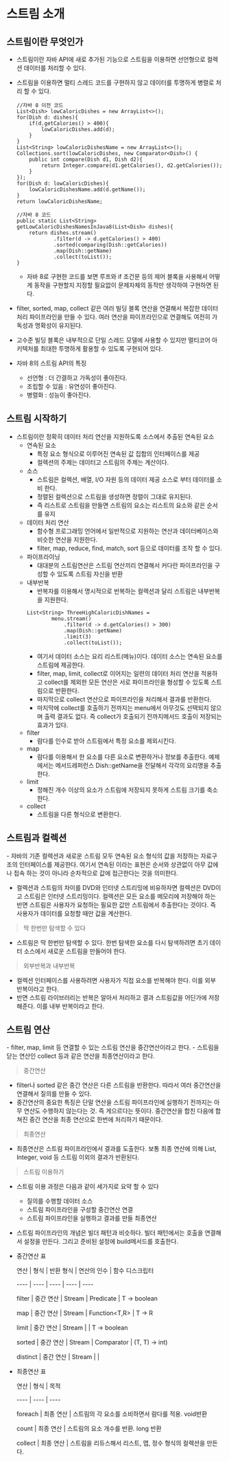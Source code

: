 <h1>스트림 소개</h1>

<h2>스트림이란 무엇인가</h2>

- 스트림이란 자바 API에 새로 추가된 기능으로 스트림을 이용하면 선언형으로 컬렉션 데이터를 처리할 수 있다.
- 스트림을 이용하면 멀티 스레드 코드를 구현하지 않고 데이터를 투명하게 병렬로 처리 할 수 있다.

    ```
    //자바 8 이전 코드
    List<Dish> lowCaloricDishes = new ArrayList<>();
    for(Dish d: dishes){
        if(d.getCalories() > 400){
            lowCaloricDishes.add(d);
        }
    }
    List<String> lowCaloricDishesName = new ArrayList<>();
    Collections.sort(lowCaloricDishes, new Comparator<Dish>() {
        public int compare(Dish d1, Dish d2){
            return Integer.compare(d1.getCalories(), d2.getCalories());
        }
    });
    for(Dish d: lowCaloricDishes){
        lowCaloricDishesName.add(d.getName());
    }
    return lowCaloricDishesName;
    ```
    ```
    //자바 8 코드
    public static List<String> getLowCaloricDishesNamesInJava8(List<Dish> dishes){
        return dishes.stream()
                .filter(d -> d.getCalories() > 400)
                .sorted(comparing(Dish::getCalories))
                .map(Dish::getName)
                .collect(toList());
    }
    ```
    - 자바 8로 구현한 코드를 보면 루프와 if 조건문 등의 제어 블록을 사용해서 어떻게 동작을 구현할지 지정할 필요없이 문제자체의 동작만 생각하여 구현하면 된다.
    
- filter, sorted, map, collect 같은 여러 빌딩 블록 연산을 연결해서 복잡한 데이터 처리 파이프라인을 만들 수 있다. 여러 연산을 파이프라인으로 연결해도 여전히 가독성과 명확성이 유지된다.
- 고수준 빌딩 블록은 내부적으로 단일 스레드 모델에 사용할 수 있지만 멀티코어 아키텍처를 최대한 투명하게 활용할 수 있도록 구현되어 있다.
- 자바 8의 스트림 API의 특징
    - 선언형 : 더 간결하고 가독성이 좋아진다.
    - 조립할 수 있음 : 유연성이 좋아진다.
    - 병렬화 : 성능이 좋아진다.

<h2>스트림 시작하기</h2>

- 스트림이란 정확히 데이터 처리 연산을 지원하도록 소스에서 추출된 연속된 요소
    - 연속된 요소
        - 특정 요소 형식으로 이루어진 연속된 값 집합의 인터페이스를 제공
        - 컬렉션의 주제는 데이터고 스트림의 주제는 계산이다.
    - 소스
        - 스트림은 컬렉션, 배열, I/O 자원 등의 데이터 제공 소스로 부터 데이터를 소비 한다.
        - 정렬된 컬렉션으로 스트림을 생성하면 정렬이 그대로 유지된다.
        - 즉 리스트로 스트림을 만들면 스트림의 요소는 리스트의 요소와 같은 순서를 유지
    - 데이터 처리 연산
        - 함수형 프로그래밍 언어에서 일반적으로 지원하는 연산과 데이터베이스와 비슷한 연산을 지원한다.
        - filter, map, reduce, find, match, sort 등으로 데이터를 조작 할 수 있다.
    - 파이프라이닝
        - 대대분의 스트림연산은 스트림 연산끼리 연결해서 커다란 파이프라인을 구성할 수 있도록 스트림 자신을 반환
    - 내부반복
        - 반복자를 이용해서 명시적으로 반복하는 컬렉션과 달리 스트림은 내부반복을 지원한다.
        ```
        List<String> ThreeHighCaloricDishNames = 
                menu.stream()
                    .filter(d -> d.getCalories() > 300)
                    .map(Dish::getName)
                    .limit(3)
                    .collect(toList());
        ```
        - 여기서 데이터 소스는 요리 리스트(메뉴)이다. 데이터 소스는 연속된 요소를 스트림에 제공한다.
        - filter, map, limit, collect로 이어지는 일련의 데이터 처리 연산을 적용하고 collect를 제외한 모든 연산은 서로 파이프라인을 형성할 수 있도록 스트림으로 반환한다.
        - 마지막으로 collect 연산으로 파이프라인을 처리해서 결과를 반환한다.
        - 마지막에 collect를 호출하기 전까지는 menu에서 아무것도 선택되지 않으며 출력 결과도 없다. 즉 collect가 호출되기 전까지메서드 호출이 저장되는 효과가 있다.
    - filter
        - 람다를 인수로 받아 스트림에서 특정 요소를 제외시킨다.
    - map
        - 람다를 이용해서 한 요소를 다른 요소로 변환하거나 정보를 추출한다. 예제에서는 메서드레퍼런스 Dish::getName을 전달해서 각각의 요리명을 추출한다.
    - limit
        - 정해진 개수 이상의 요소가 스트림에 저장되지 못하게 스트림 크기를 축소한다.
    - collect
        - 스트림을 다른 형식으로 변환한다.

<h2>스트림과 컬렉션</h2>
- 자바의 기존 컬렉션과 새로운 스트림 모두 연속된 요소 형식의 값을 저장하는 자료구조의 인터페이스를 제공한다. 여기서 연속된 이라는 표현은 순서와 상관없이 아무 값에나 접속 하는 것이 아니라 순차적으로 값에 접근한다는 것을 의미한다.

- 컬렉션과 스트림의 차이를 DVD와 인터넷 스트리밍에 비유하자면 컬렉션은 DVD이고 스트림은 인터넷 스트리밍이다. 컬렉션은 모든 요소를 메모리에 저장해야 하는 반면 스트림은 사용자가 요청하는 필요한 값만 스트림에서 추출한다는 것이다. 즉 사용자가 데이터를 요청할 때만 값을 계산한다.

> 딱 한번만 탐색할 수 있다
- 스트림은 딱 한번만 탐색할 수 있다. 한번 탐색한 요소를 다시 탐색하려면 초기 데이터 소스에서 새로운 스트림을 만들어야 한다.

>외부반복과 내부반복
- 컬렉션 인터페이스를 사용하려면 사용자가 직접 요소를 반복해야 한다. 이를 외부 반복이라고 한다.
- 반면 스트림 라이브러리는 반복은 알아서 처리하고 결과 스트림값을 어딘가에 저장해준다. 이를 내부 반복이라고 한다.

<h2>스트림 연산</h2>
- filter, map, limit 등 연결할 수 있는 스트림 연산을 중간연산이라고 한다.
- 스트림을 닫는 연산인 collect 등과 같은 연산을 최종연산이라고 한다.

>중간연산
- filter나 sorted 같은 중간 연산은 다른 스트림을 반환한다. 따라서 여러 중간연산을 연결해서 질의를 만들 수 있다.
- 중간연산의 중요한 특징은 단말 연산을 스트림 파이프라인에 실행하기 전까지는 아무 연산도 수행하지 않는다는 것. 즉 게으르다는 뜻이다. 중간연산을 합친 다음에 합쳐진 중간 연산을 최종 연산으로 한번에 처리하기 때문이다.

>최종연산
- 최종연산은 스트림 파이프라인에서 결과를 도출한다. 보통 최종 연산에 의해 List, Integer, void 등 스트림 이외의 결과가 반환된다.

>스트림 이용하기
- 스트림 이용 과정은 다음과 같이 세가지로 요약 할 수 있다
    - 질의를 수행할 데이터 소스
    - 스트림 파이프라인을 구성할 중간연산 연결
    - 스트림 파이프라인을 실행하고 결과를 만들 최종연산
- 스트림 파이프라인의 개념은 빌더 패턴과 비슷하다. 빌더 패턴에서는 호출을 연결해서 설정을 만든다. 그리고 준비된 설정에 build메서드를 호출한다.

- 중간연산 표

    연산 | 형식 | 반환 형식 | 연산의 인수 | 함수 디스크립터
    
    ---- | ---- | ---- | ---- | ----
    
    filter | 중간 연산 | Stream<T> | Predicate<T> | T -> boolean
    
    map | 중간 연산 | Stream<T> | Function<T,R> | T -> R
    
    limit | 중간 연산 | Stream<T> |  | T -> boolean
    
    sorted | 중간 연산 | Stream<T> | Comparator<T> | (T, T) -> int)
    
    distinct | 중간 연산 | Stream<T> |  | 
- 최종연산 표
    
    연산 | 형식 | 목적
    
    ---- | ---- | ----
    
    foreach | 최종 연산 | 스트림의 각 요소를 소비하면서 람다를 적용. void반환
    
    count | 최종 연산 | 스트림의 요소 개수를 반환. long 반환
    
    collect | 최종 연산 | 스트림을 리듀스해서 리스트, 맵, 정수 형식의 컬렉션을 만든다.
